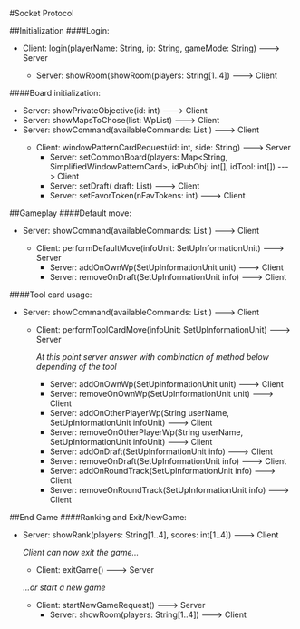 ﻿#Socket Protocol

##Initialization
####Login:
* Client: login(playerName: String, ip: String, gameMode: String) ---> Server

  * Server: showRoom(showRoom(players: String[1..4]) ---> Client
  
####Board initialization:
* Server: showPrivateObjective(id: int) ---> Client
* Server: showMapsToChose(list: WpList<SimplifiedWindowPatternCard>) ---> Client
* Server: showCommand(availableCommands: List<Commands> ) ---> Client
  * Client: windowPatternCardRequest(id: int, side: String) ---> Server
    * Server: setCommonBoard(players: Map<String, SimplifiedWindowPatternCard>, idPubObj: int[], idTool: int[]) ---> Client
    * Server: setDraft( draft: List<SetUpInformationUnit>) ---> Client
    * Server: setFavorToken(nFavTokens: int) ---> Client

##Gameplay
####Default move:
* Server: showCommand(availableCommands: List<Commands> ) ---> Client
	* Client: performDefaultMove(infoUnit: SetUpInformationUnit) ---> Server
		* Server: addOnOwnWp(SetUpInformationUnit unit) ---> Client
		* Server: removeOnDraft(SetUpInformationUnit info) ---> Client

####Tool card usage:
* Server: showCommand(availableCommands: List<Commands> ) ---> Client
	* Client: performToolCardMove(infoUnit: SetUpInformationUnit) ---> Server

		_At this point server answer with combination of method below depending of the tool_

		* Server: addOnOwnWp(SetUpInformationUnit unit) ---> Client
		* Server: removeOnOwnWp(SetUpInformationUnit unit) ---> Client
		* Server: addOnOtherPlayerWp(String userName, SetUpInformationUnit infoUnit)  ---> Client
		* Server: removeOnOtherPlayerWp(String userName, SetUpInformationUnit infoUnit) ---> Client
		* Server: addOnDraft(SetUpInformationUnit info) ---> Client
		* Server: removeOnDraft(SetUpInformationUnit info) ---> Client
		* Server: addOnRoundTrack(SetUpInformationUnit info) ---> Client
		* Server: removeOnRoundTrack(SetUpInformationUnit info) ---> Client
  
##End Game
####Ranking and Exit/NewGame:
* Server: showRank(players: String[1..4], scores: int[1..4]) ---> Client

  _Client can now exit the game..._

  * Client: exitGame() ---> Server

  _...or start a new game_

  * Client: startNewGameRequest() ---> Server
    * Server: showRoom(players: String[1..4]) ---> Client
